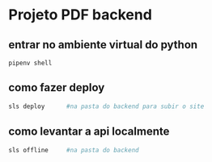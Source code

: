 # Projeto PDF backend

## entrar no ambiente virtual do python

```
pipenv shell
```

## como fazer deploy

``` bash
sls deploy      #na pasta do backend para subir o site
```

## como levantar a api localmente

``` bash
sls offline     #na pasta do backend
```

